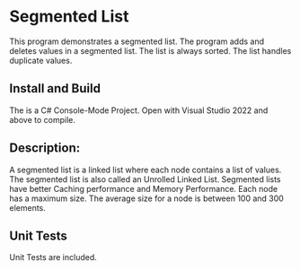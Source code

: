 # Segmented List

This program demonstrates a segmented list.  The program adds and deletes values in a segmented list. The list is always sorted.  The list handles duplicate values.

## Install and Build

The is a C# Console-Mode Project.  Open with  Visual Studio 2022 and above to compile. 

## Description:

A segmented list is a linked list where each node contains a list of values.  The segmented list is also called an Unrolled Linked List.  Segmented lists have better Caching performance and Memory Performance.  Each node has a maximum size.  The average size for a node is between 100 and 300 elements.

## Unit Tests

Unit Tests are included.
